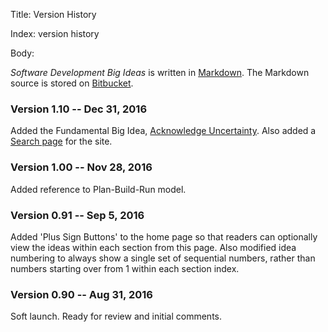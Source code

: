 Title: Version History

Index: version history

Body:

<cite>Software Development Big Ideas</cite> is written in <a href="https://daringfireball.net/projects/markdown/" class="reflink" target="ref">Markdown</a>. The Markdown source is stored on <a href="https://bitbucket.org/account/user/pspub/projects/SOF" class="reflink" target="ref">Bitbucket</a>.

### Version 1.10 -- Dec 31, 2016

Added the Fundamental Big Idea, [Acknowledge Uncertainty](acknowledge-uncertainty.html). Also added a [Search page](search.html) for the site. 

### Version 1.00 -- Nov 28, 2016

Added reference to Plan-Build-Run model. 

### Version 0.91 -- Sep 5, 2016

Added 'Plus Sign Buttons' to the home page so that readers can optionally view the ideas within each section from this page. Also modified idea numbering to always show a single set of sequential numbers, rather than numbers starting over from 1 within each section index.

### Version 0.90 -- Aug 31, 2016

Soft launch. Ready for review and initial comments.
